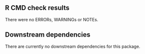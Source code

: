 ## R CMD check results
There were no ERRORs, WARNINGs or NOTEs.

## Downstream dependencies
There are currently no downstream dependencies for this package.